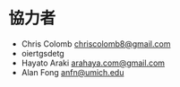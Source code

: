 ﻿# 協力者

- Chris Colomb [chriscolomb8@gmail.com](mailto:chriscolomb8@gmail.com)
- oiertgsdetg
- Hayato Araki [arahaya.com@gmail.com](mailto:arahaya.com@gmail.com)
- Alan Fong [anfn@umich.edu](mailto:anfn@umich.edu)
